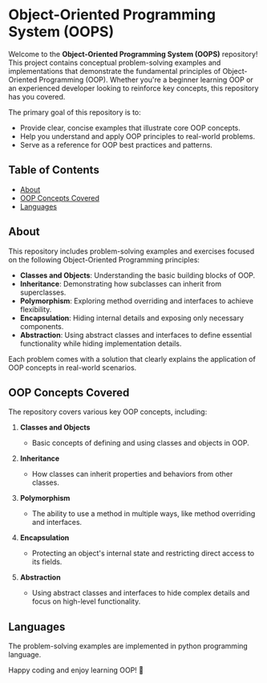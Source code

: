 # Object-Oriented Programming System (OOPS)

Welcome to the **Object-Oriented Programming System (OOPS)** repository! This project contains conceptual problem-solving examples and implementations that demonstrate the fundamental principles of Object-Oriented Programming (OOP). Whether you're a beginner learning OOP or an experienced developer looking to reinforce key concepts, this repository has you covered.

The primary goal of this repository is to:
- Provide clear, concise examples that illustrate core OOP concepts.
- Help you understand and apply OOP principles to real-world problems.
- Serve as a reference for OOP best practices and patterns.

## Table of Contents

- [About](#about)
- [OOP Concepts Covered](#oop-concepts-covered)
- [Languages](#languages)

## About

This repository includes problem-solving examples and exercises focused on the following Object-Oriented Programming principles:

- **Classes and Objects**: Understanding the basic building blocks of OOP.
- **Inheritance**: Demonstrating how subclasses can inherit from superclasses.
- **Polymorphism**: Exploring method overriding and interfaces to achieve flexibility.
- **Encapsulation**: Hiding internal details and exposing only necessary components.
- **Abstraction**: Using abstract classes and interfaces to define essential functionality while hiding implementation details.

Each problem comes with a solution that clearly explains the application of OOP concepts in real-world scenarios.

## OOP Concepts Covered

The repository covers various key OOP concepts, including:

1. **Classes and Objects**  
   - Basic concepts of defining and using classes and objects in OOP.
  
2. **Inheritance**  
   - How classes can inherit properties and behaviors from other classes.

3. **Polymorphism**  
   - The ability to use a method in multiple ways, like method overriding and interfaces.

4. **Encapsulation**  
   - Protecting an object's internal state and restricting direct access to its fields.

5. **Abstraction**  
   - Using abstract classes and interfaces to hide complex details and focus on high-level functionality.

## Languages

The problem-solving examples are implemented in python programming language.

Happy coding and enjoy learning OOP! 🎉
